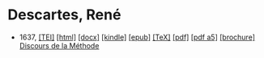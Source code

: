 # Descartes, René

* 1637,  <a title="Source XML/TEI" class="file tei" href="https://hurlus.github.io/tei/descartes1637_methode.xml">[TEI]</a>  <a title="HTML une page" class="file html" href="https://hurlus.github.io/descartes/descartes1637_methode.html">[html]</a>  <a title="Bureautique (LibreOffice, MS.Word)" class="file docx" href="https://hurlus.github.io/descartes/descartes1637_methode.docx">[docx]</a>  <a title="Amazon.kindle" class="file mobi" href="https://hurlus.github.io/descartes/descartes1637_methode.mobi">[kindle]</a>  <a title="EPUB, pour liseuses et téléphones" class="file epub" href="https://hurlus.github.io/descartes/descartes1637_methode.epub">[epub]</a>  <a title="LaTeX" class="file tex" href="https://hurlus.github.io/descartes/descartes1637_methode.tex">[TeX]</a>  <a title="PDF à imprimer, A4 2 colonnes" class="file pdf" href="https://hurlus.github.io/descartes/descartes1637_methode.pdf">[pdf]</a>  <a title="PDF à lire, A5 une colonne" class="file a5" href="https://hurlus.github.io/descartes/descartes1637_methode_a5.pdf">[pdf a5]</a>  <a title="Brochure à agrafer, pdf imposé pour imprimante recto/verso" class="file brochure" href="https://hurlus.github.io/descartes/descartes1637_methode_brochure.pdf">[brochure]</a>  <a href="https://hurlus.github.io/descartes/descartes1637_methode.html">Discours de la Méthode</a>
